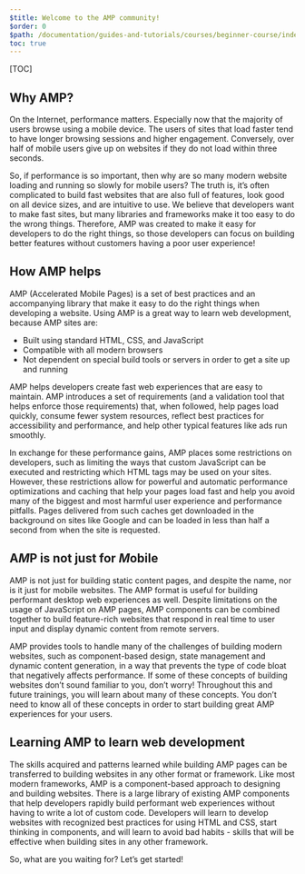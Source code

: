 ```yaml
---
$title: Welcome to the AMP community!
$order: 0
$path: /documentation/guides-and-tutorials/courses/beginner-course/index.html
toc: true
---
```


[TOC]

## Why AMP?

On the Internet, performance matters. Especially now that the majority of users browse using a mobile device. The users of sites that load faster tend to have longer browsing sessions and higher engagement. Conversely, over half of mobile users give up on websites if they do not load within three seconds.

So, if performance is so important, then why are so many modern website loading and running so slowly for mobile users? The truth is, it’s often complicated to build fast websites that are also full of features, look good on all device sizes, and are intuitive to use. We believe that developers want to make fast sites, but many libraries and frameworks make it too easy to do the wrong things. Therefore, AMP was created to make it easy for developers to do the right things, so those developers can focus on building better features without customers having a poor user experience!

## How AMP helps

AMP (Accelerated Mobile Pages) is a set of best practices and an accompanying library that make it easy to do the right things when developing a website. Using AMP is a great way to learn web development, because AMP sites are:

* Built using standard HTML, CSS, and JavaScript
* Compatible with all modern browsers
* Not dependent on special build tools or servers in order to get a site up and running

AMP helps developers create fast web experiences that are easy to maintain. AMP introduces a set of requirements (and a validation tool that helps enforce those requirements) that, when followed, help pages load quickly, consume fewer system resources, reflect best practices for accessibility and performance, and help other typical features like ads run smoothly.

In exchange for these performance gains, AMP places some restrictions on developers, such as limiting the ways that custom JavaScript can be executed and restricting which HTML tags may be used on your sites. However, these restrictions allow for powerful and automatic performance optimizations and caching that help your pages load fast and help you avoid many of the biggest and most harmful user experience and performance pitfalls. Pages delivered from such caches get downloaded in the background on sites like Google and can be loaded in less than half a second from when the site is requested.

## A*M*P is not just for *M*obile

AMP is not just for building static content pages, and despite the name, nor is it just for mobile websites. The AMP format is useful for building performant desktop web experiences as well. Despite limitations on the usage of JavaScript on AMP pages, AMP components can be combined together to build feature-rich websites that respond in real time to user input and display dynamic content from remote servers.

AMP provides tools to handle many of the challenges of building modern websites, such as component-based design, state management and dynamic content generation, in a way that prevents the type of code bloat that negatively affects performance. If some of these concepts of building websites don’t sound familiar to you, don’t worry! Throughout this and future trainings, you will learn about many of these concepts. You don’t need to know all of these concepts in order to start building great AMP experiences for your users.


## Learning AMP to learn web development

The skills acquired and patterns learned while building AMP pages can be transferred to building websites in any other format or framework. Like most modern frameworks, AMP is a component-based approach to designing and building websites. There is a large library of existing AMP components that help developers rapidly build performant web experiences without having to write a lot of custom code. Developers will learn to develop websites with recognized best practices for using HTML and CSS, start thinking in components, and will learn to avoid bad habits - skills that will be effective when building sites in any other framework.

So, what are you waiting for? Let’s get started!